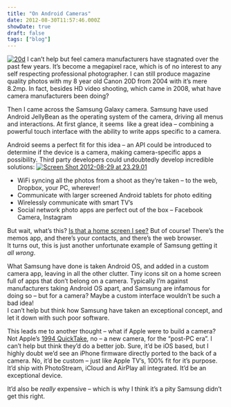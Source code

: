 ```yaml
---
title: "On Android Cameras"
date: 2012-08-30T11:57:46.000Z
showDate: true
draft: false
tags: ["blog"]
---
```


<span class="alignright">[![](http://res.cloudinary.com/cianclarke/image/upload/h_231,w_300/v1382804176/20d_aywnlb.jpg "20d")](http://res.cloudinary.com/cianclarke/image/upload/v1382804176/20d_aywnlb.jpg)</span>
I can’t help but feel camera manufacturers have stagnated over the past few years. It’s become a megapixel race, which is of no interest to any self respecting professional photographer. I can still produce magazine quality photos with my 8 year old Canon 20D from 2004 with it’s mere 8.2mp. In fact, besides HD video shooting, which came in 2008, what have camera manufacturers been doing?

Then I came across the Samsung Galaxy camera. Samsung have used Android JellyBean as the operating system of the camera, driving all menus and interactions. At first glance, it seems  like a great idea – combining a powerful touch interface with the ability to write apps specific to a camera.

Android seems a perfect fit for this idea – an API could be introduced to determine if the device is a camera, making camera-specific apps a possibility. Third party developers could undoubtedly develop incredible solutions:
<span class="alignright">[![](http://res.cloudinary.com/cianclarke/image/upload/h_235,w_300/v1382804175/Screen-Shot-2012-08-29-at-23_29_01_a9z0hp.png "Screen Shot 2012-08-29 at 23.29.01")](http://res.cloudinary.com/cianclarke/image/upload/v1382804175/Screen-Shot-2012-08-29-at-23_29_01_a9z0hp.png)
</span>

- WiFi syncing all the photos from a shoot as they’re taken – to the web, Dropbox, your PC, wherever!
- Communicate with larger screened Android tablets for photo editing
- Wirelessly communicate with smart TV’s
- Social network photo apps are perfect out of the box – Facebook Camera, Instagram

But wait, what’s this? [Is that a home screen I see?](http://img.gawkerassets.com/img/17xhbfoswbbjejpg/original.jpg) But of course! There’s the memos app, and there’s your contacts, and there’s the web browser.  
 It turns out, this is just another unfortunate example of Samsung getting it *all wrong*.

What Samsung have done is taken Android OS, and added in a custom camera app, leaving in all the other clutter. Tiny icons sit on a home screen full of apps that don’t belong on a camera. Typically I’m against manufacturers taking Android OS apart, and Samsung are infamous for doing so – but for a camera? Maybe a custom interface wouldn’t be such a bad idea!  
 I can’t help but think how Samsung have taken an exceptional concept, and let it down with such poor software.

This leads me to another thought – what if Apple were to build a camera? Not Apple’s [1994 QuickTake](http://en.wikipedia.org/wiki/Apple_QuickTake), no – a new camera, for the “post-PC era”. I can’t help but think they’d do a better job. Sure, it’d be iOS based, but I highly doubt we’d see an iPhone firmware directly ported to the back of a camera. No, it’d be custom – just like Apple TV’s, 100% fit for it’s purpose.  
 It’d ship with PhotoStream, iCloud and AirPlay all integrated. It’d be an exceptional device.

It’d also be *really* expensive – which is why I think it’s a pity Samsung didn’t get this right.
